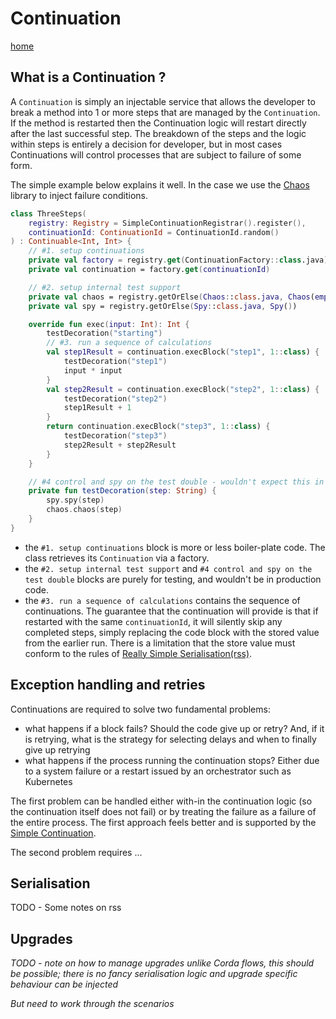 # Continuation

[home](../README.md)

## What is a Continuation ?

A `Continuation` is simply an injectable service that allows the developer to break a method into 1 or more steps that
are managed by the `Continuation`. If the method is restarted then the Continuation logic will restart directly after
the last successful step. The breakdown of the steps and the logic within steps is entirely a decision for developer,
but in most cases Continuations will control processes that are subject to failure of some form.

The simple example below explains it well. In the case we use
the [Chaos](https://github.com/mycordaapp/commons/blob/master/docs/chaos.md) library to inject failure conditions.

```kotlin
class ThreeSteps(
    registry: Registry = SimpleContinuationRegistrar().register(),
    continuationId: ContinuationId = ContinuationId.random()
) : Continuable<Int, Int> {
    // #1. setup continuations
    private val factory = registry.get(ContinuationFactory::class.java)
    private val continuation = factory.get(continuationId)

    // #2. setup internal test support
    private val chaos = registry.getOrElse(Chaos::class.java, Chaos(emptyMap(), true))
    private val spy = registry.getOrElse(Spy::class.java, Spy())

    override fun exec(input: Int): Int {
        testDecoration("starting")
        // #3. run a sequence of calculations
        val step1Result = continuation.execBlock("step1", 1::class) {
            testDecoration("step1")
            input * input
        }
        val step2Result = continuation.execBlock("step2", 1::class) {
            testDecoration("step2")
            step1Result + 1
        }
        return continuation.execBlock("step3", 1::class) {
            testDecoration("step3")
            step2Result + step2Result
        }
    }

    // #4 control and spy on the test double - wouldn't expect this in real code
    private fun testDecoration(step: String) {
        spy.spy(step)
        chaos.chaos(step)
    }
}
```

* the `#1. setup continuations` block is more or less boiler-plate code. The class retrieves its `Continuation` via a
  factory.
* the `#2. setup internal test support` and `#4 control and spy on the test double` blocks are purely for testing, and
  wouldn't be in production code.
* the `#3. run a sequence of calculations` contains the sequence of continuations. The guarantee that the continuation
  will provide is that if restarted with the same `continuationId`, it will silently skip any completed steps, simply
  replacing the code block with the stored value from the earlier run. There is a limitation that the store value must
  conform to the rules
  of [Really Simple Serialisation(rss)](https://github.com/mycordaapp/really-simple-serialisation#readme).

## Exception handling and retries

Continuations are required to solve two fundamental problems:

* what happens if a block fails? Should the code give up or retry? And, if it is retrying, what is the strategy for
  selecting delays and when to finally give up retrying
* what happens if the process running the continuation stops? Either due to a system failure or a restart issued by an
  orchestrator such as Kubernetes

The first problem can be handled either with-in the continuation logic (so the continuation itself does not fail)
or by treating the failure as a failure of the entire process. The first approach feels better and is supported by
the [Simple Continuation](./simple-continuation.md).

The second problem requires ...

##  

## Serialisation

TODO - Some notes on rss

## Upgrades

_TODO - note on how to manage upgrades unlike Corda flows, this should be possible; there is no fancy serialisation
logic and upgrade specific behaviour can be injected_

_But need to work through the scenarios_